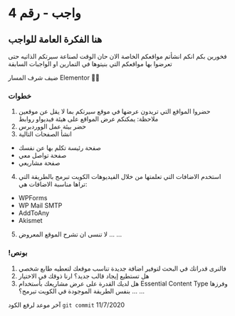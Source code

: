 # 4 واجب - رقم

## هنا الفكرة العامة للواجب

فخورين بكم انكم انشأتم مواقعكم الخاصة
الان حان الوقت لصناعة سيرتكم الذاتيه حتى تعرضوا بها مواقعكم التي بنيتوها في التمارين او الواجبات السابقة

ضيف شرف المسار Elementor 🤴🏻

### خطوات

1.  حضروا المواقع التي تريدون عرضها في موقع سيرتكم بما لا يقل عن موقعين
    ملاحظة:
    يمكنكم عرض المواقع على هيئة فيديواو روابط
2.  حضر بيئة عمل الووردبرس
3.  انشأ الصفحات التالية

- صفحة رئيسة تكلم بها عن نفسك
- صفحة تواصل معي
- صفحة مشاريعي

4. استخدم الاضافات التي تعلمتها من خلال الفيديوهات الكويت تبرمج بالطريقة التي تراها مناسبة
   الاضافات هي:

- WPForms
- WP Mail SMTP
- AddToAny
- Akismet

5. لا تنسى ان تشرح الموقع المعروض
   ...
   ...

### !بونص

1. فالنرى قدراتك في البحث لتوفير اضافة جديدة تناسب موقعك لتعطيه طابع شخصي
2. هل تستطيع إيجاد قالب جديد؟ ارنا ذوقك في الاختيار
3. هل لديك القدرة على عرض مشاريعك بأستخدام Essential Content Type وفرزها بنفس الطريقة الموجودة في الكويت تبرمج؟
   ...
   ...

آخر موعد لرفع الكود `git commit`
11/7/2020
